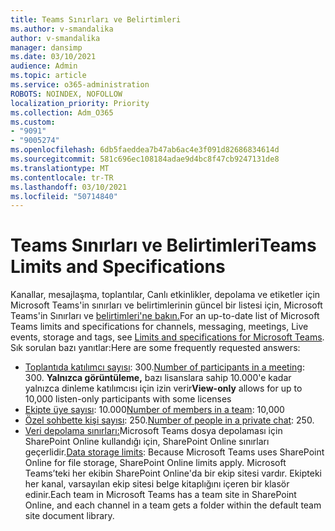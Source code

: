 ```yaml
---
title: Teams Sınırları ve Belirtimleri
ms.author: v-smandalika
author: v-smandalika
manager: dansimp
ms.date: 03/10/2021
audience: Admin
ms.topic: article
ms.service: o365-administration
ROBOTS: NOINDEX, NOFOLLOW
localization_priority: Priority
ms.collection: Adm_O365
ms.custom:
- "9091"
- "9005274"
ms.openlocfilehash: 6db5faeddea7b47ab6ac4e3f091d82686834614d
ms.sourcegitcommit: 581c696ec108184adae9d4bc8f47cb9247131de8
ms.translationtype: MT
ms.contentlocale: tr-TR
ms.lasthandoff: 03/10/2021
ms.locfileid: "50714840"
---
```

# <a name="teams-limits-and-specifications"></a><span data-ttu-id="61ce8-102">Teams Sınırları ve Belirtimleri</span><span class="sxs-lookup"><span data-stu-id="61ce8-102">Teams Limits and Specifications</span></span>

<span data-ttu-id="61ce8-103">Kanallar, mesajlaşma, toplantılar, Canlı etkinlikler, depolama ve etiketler için Microsoft Teams'in sınırları ve belirtimlerinin güncel bir listesi için, Microsoft Teams'in Sınırları ve [belirtimleri'ne bakın.](https://docs.microsoft.com/microsoftteams/limits-specifications-teams)</span><span class="sxs-lookup"><span data-stu-id="61ce8-103">For an up-to-date list of Microsoft Teams limits and specifications for channels, messaging, meetings, Live events, storage and tags, see [Limits and specifications for Microsoft Teams](https://docs.microsoft.com/microsoftteams/limits-specifications-teams).</span></span> <span data-ttu-id="61ce8-104">Sık sorulan bazı yanıtlar:</span><span class="sxs-lookup"><span data-stu-id="61ce8-104">Here are some frequently requested answers:</span></span>

- <span data-ttu-id="61ce8-105">[Toplantıda katılımcı sayısı](https://docs.microsoft.com/microsoftteams/limits-specifications-teams#meetings-and-calls): 300.</span><span class="sxs-lookup"><span data-stu-id="61ce8-105">[Number of participants in a meeting](https://docs.microsoft.com/microsoftteams/limits-specifications-teams#meetings-and-calls): 300.</span></span> <span data-ttu-id="61ce8-106">**Yalnızca görüntüleme,** bazı lisanslara sahip 10.000'e kadar yalnızca dinleme katılımcısı için izin verir</span><span class="sxs-lookup"><span data-stu-id="61ce8-106">**View-only** allows for up to 10,000 listen-only participants with some licenses</span></span>
- <span data-ttu-id="61ce8-107">[Ekipte üye sayısı](https://docs.microsoft.com/microsoftteams/limits-specifications-teams#teams-and-channels): 10.000</span><span class="sxs-lookup"><span data-stu-id="61ce8-107">[Number of members in a team](https://docs.microsoft.com/microsoftteams/limits-specifications-teams#teams-and-channels): 10,000</span></span>
- <span data-ttu-id="61ce8-108">[Özel sohbette kişi sayısı](https://docs.microsoft.com/microsoftteams/limits-specifications-teams#chat): 250.</span><span class="sxs-lookup"><span data-stu-id="61ce8-108">[Number of people in a private chat](https://docs.microsoft.com/microsoftteams/limits-specifications-teams#chat): 250.</span></span> 
- <span data-ttu-id="61ce8-109">[Veri depolama sınırları:](https://docs.microsoft.com/microsoftteams/limits-specifications-teams#storage)Microsoft Teams dosya depolaması için SharePoint Online kullandığı için, SharePoint Online sınırları geçerlidir.</span><span class="sxs-lookup"><span data-stu-id="61ce8-109">[Data storage limits](https://docs.microsoft.com/microsoftteams/limits-specifications-teams#storage):  Because Microsoft Teams uses SharePoint Online for file storage, SharePoint Online limits apply.</span></span> <span data-ttu-id="61ce8-110">Microsoft Teams’teki her ekibin SharePoint Online'da bir ekip sitesi vardır. Ekipteki her kanal, varsayılan ekip sitesi belge kitaplığını içeren bir klasör edinir.</span><span class="sxs-lookup"><span data-stu-id="61ce8-110">Each team in Microsoft Teams has a team site in SharePoint Online, and each channel in a team gets a folder within the default team site document library.</span></span>

